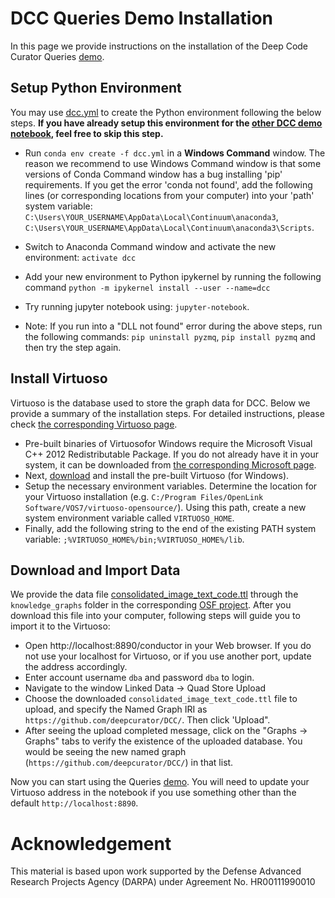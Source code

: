 # DCC Queries Demo Installation

In this page we provide instructions on the installation of the Deep Code Curator Queries [demo](Queries.ipynb).

## Setup Python Environment

You may use [dcc.yml](../../dcc.yml) to create the Python environment following the below steps. **If you have already setup this environment for the [other DCC demo notebook](Deep%20Code%20Curator%20(DCC).ipynb), feel free to skip this step.**
- Run `conda env create -f dcc.yml` in a **Windows Command** window. The reason we recommend to use Windows Command window is that some versions of Conda Command window has a bug installing 'pip' requirements. If you get the error 'conda not found', add the following lines (or corresponding locations from your computer) into your 'path' system variable: `C:\Users\YOUR_USERNAME\AppData\Local\Continuum\anaconda3`, `C:\Users\YOUR_USERNAME\AppData\Local\Continuum\anaconda3\Scripts`.
- Switch to Anaconda Command window and activate the new environment: `activate dcc`
- Add your new environment to Python ipykernel by running the following command `python -m ipykernel install --user --name=dcc`
- Try running jupyter notebook using: `jupyter-notebook`.

- Note: If you run into a "DLL not found" error during the above steps, run the following commands: `pip uninstall pyzmq`, `pip install pyzmq` and then try the step again.

## Install Virtuoso
Virtuoso is the database used to store the graph data for DCC. Below we provide a summary of the installation steps. For detailed instructions, please check [the corresponding Virtuoso page](http://vos.openlinksw.com/owiki/wiki/VOS/VOSUsageWindows).
- Pre-built binaries of Virtuosofor Windows require the Microsoft Visual C++ 2012 Redistributable Package. If you do not already have it in your system, it can be downloaded from [the corresponding Microsoft page](https://www.microsoft.com/en-us/download/details.aspx?id=30679#).
- Next, [download](https://sourceforge.net/projects/virtuoso/files/virtuoso/7.2.5/Virtuoso_OpenSource_Server_7.20.x64.exe/download) and install the pre-built Virtuoso (for Windows).
- Setup the necessary environment variables. Determine the location for your Virtuoso installation (e.g. `C:/Program Files/OpenLink Software/VOS7/virtuoso-opensource/`). Using this path, create a new system environment variable called `VIRTUOSO_HOME`.
- Finally, add the following string to the end of the existing PATH system variable: `;%VIRTUOSO_HOME%/bin;%VIRTUOSO_HOME%/lib`.


## Download and Import Data
We provide the data file [consolidated_image_text_code.ttl](https://osf.io/b5ygt/) through the `knowledge_graphs` folder in the corresponding [OSF project](https://osf.io/jdhw8/). After you download this file into your computer, following steps will guide you to import it to the Virtuoso:
- Open http://localhost:8890/conductor in your Web browser. If you do not use your localhost for Virtuoso, or if you use another port, update the address accordingly.
- Enter account username `dba` and password `dba` to login.
- Navigate to the window Linked Data → Quad Store Upload
- Choose the downloaded `consolidated_image_text_code.ttl` file to upload, and specify the Named Graph IRI as `https://github.com/deepcurator/DCC/`. Then click 'Upload".
- After seeing the upload completed message, click on the "Graphs -> Graphs" tabs to verify the existence of the uploaded database. You would be seeing the new named graph (`https://github.com/deepcurator/DCC/`) in that list.

Now you can start using the Queries [demo](Queries.ipynb). You will need to update your Virtuoso address in the notebook if you use something other than the default `http://localhost:8890`.


# Acknowledgement

This material is based upon work supported by the Defense Advanced Research Projects Agency (DARPA) under Agreement No. HR00111990010
 
